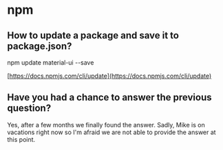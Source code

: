 # npm

## How to update a package and save it to package.json?

npm update material-ui --save

[https://docs.npmjs.com/cli/update](https://docs.npmjs.com/cli/update)

## Have you had a chance to answer the previous question?

Yes, after a few months we finally found the answer. Sadly, Mike is on vacations right now so I'm afraid we are not able to provide the answer at this point.




